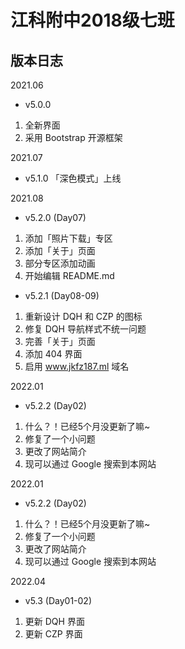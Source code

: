 # 江科附中2018级七班
## 版本日志

2021.06
- v5.0.0 
1. 全新界面 
2. 采用 Bootstrap 开源框架

2021.07 
- v5.1.0 「深色模式」上线 

2021.08 
- v5.2.0 (Day07)
1. 添加「照片下载」专区
2. 添加「关于」页面
3. 部分专区添加动画
4. 开始编辑 README.md
- v5.2.1 (Day08-09) 
1. 重新设计 DQH 和 CZP 的图标
2. 修复 DQH 导航样式不统一问题
3. 完善「关于」页面
4. 添加 404 界面
5. 启用 www.jkfz187.ml 域名

2022.01
- v5.2.2 (Day02)
1. 什么？！已经5个月没更新了嘛~
2. 修复了一个小问题
3. 更改了网站简介
4. 现可以通过 Google 搜索到本网站

2022.01
- v5.2.2 (Day02)
1. 什么？！已经5个月没更新了嘛~
2. 修复了一个小问题
3. 更改了网站简介
4. 现可以通过 Google 搜索到本网站

2022.04
- v5.3 (Day01-02)
1. 更新 DQH 界面
2. 更新 CZP 界面
